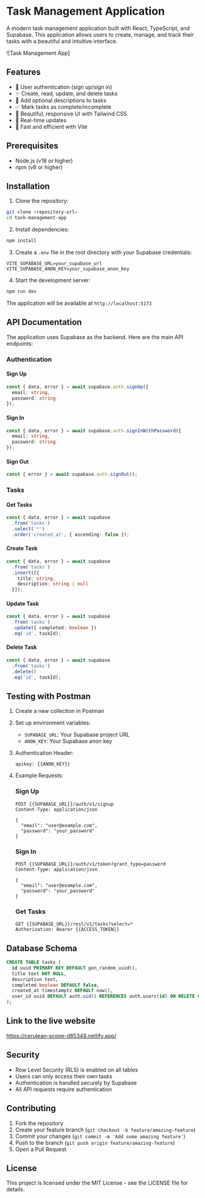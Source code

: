 # Task Management Application

A modern task management application built with React, TypeScript, and Supabase. This application allows users to create, manage, and track their tasks with a beautiful and intuitive interface.

![Task Management App]
## Features

- 🔐 User authentication (sign up/sign in)
- ✨ Create, read, update, and delete tasks
- 📝 Add optional descriptions to tasks
- ✅ Mark tasks as complete/incomplete
- 🎨 Beautiful, responsive UI with Tailwind CSS
- 🔄 Real-time updates
- 🚀 Fast and efficient with Vite

## Prerequisites

- Node.js (v18 or higher)
- npm (v8 or higher)

## Installation

1. Clone the repository:
```bash
git clone <repository-url>
cd task-management-app
```

2. Install dependencies:
```bash
npm install
```

3. Create a `.env` file in the root directory with your Supabase credentials:
```env
VITE_SUPABASE_URL=your_supabase_url
VITE_SUPABASE_ANON_KEY=your_supabase_anon_key
```

4. Start the development server:
```bash
npm run dev
```

The application will be available at `http://localhost:5173`

## API Documentation

The application uses Supabase as the backend. Here are the main API endpoints:

### Authentication

#### Sign Up
```typescript
const { data, error } = await supabase.auth.signUp({
  email: string,
  password: string
});
```

#### Sign In
```typescript
const { data, error } = await supabase.auth.signInWithPassword({
  email: string,
  password: string
});
```

#### Sign Out
```typescript
const { error } = await supabase.auth.signOut();
```

### Tasks

#### Get Tasks
```typescript
const { data, error } = await supabase
  .from('tasks')
  .select('*')
  .order('created_at', { ascending: false });
```

#### Create Task
```typescript
const { data, error } = await supabase
  .from('tasks')
  .insert([{ 
    title: string,
    description: string | null
  }]);
```

#### Update Task
```typescript
const { data, error } = await supabase
  .from('tasks')
  .update({ completed: boolean })
  .eq('id', taskId);
```

#### Delete Task
```typescript
const { data, error } = await supabase
  .from('tasks')
  .delete()
  .eq('id', taskId);
```

## Testing with Postman

1. Create a new collection in Postman
2. Set up environment variables:
   - `SUPABASE_URL`: Your Supabase project URL
   - `ANON_KEY`: Your Supabase anon key

3. Authentication Header:
   ```
   apikey: {{ANON_KEY}}
   ```

4. Example Requests:

   ### Sign Up
   ```
   POST {{SUPABASE_URL}}/auth/v1/signup
   Content-Type: application/json
   
   {
     "email": "user@example.com",
     "password": "your_password"
   }
   ```

   ### Sign In
   ```
   POST {{SUPABASE_URL}}/auth/v1/token?grant_type=password
   Content-Type: application/json
   
   {
     "email": "user@example.com",
     "password": "your_password"
   }
   ```

   ### Get Tasks
   ```
   GET {{SUPABASE_URL}}/rest/v1/tasks?select=*
   Authorization: Bearer {{ACCESS_TOKEN}}
   ```

## Database Schema

```sql
CREATE TABLE tasks (
  id uuid PRIMARY KEY DEFAULT gen_random_uuid(),
  title text NOT NULL,
  description text,
  completed boolean DEFAULT false,
  created_at timestamptz DEFAULT now(),
  user_id uuid DEFAULT auth.uid() REFERENCES auth.users(id) ON DELETE CASCADE
);
```

## Link to the live website

https://cerulean-scone-d85348.netlify.app/

## Security

- Row Level Security (RLS) is enabled on all tables
- Users can only access their own tasks
- Authentication is handled securely by Supabase
- All API requests require authentication

## Contributing

1. Fork the repository
2. Create your feature branch (`git checkout -b feature/amazing-feature`)
3. Commit your changes (`git commit -m 'Add some amazing feature'`)
4. Push to the branch (`git push origin feature/amazing-feature`)
5. Open a Pull Request

## License

This project is licensed under the MIT License - see the LICENSE file for details.
